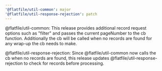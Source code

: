 ```yaml
---
'@flatfile/util-common': major
'@flatfile/util-response-rejection': patch
---
```


@flatfile/util-common: This release provides additional record request options such as "filter" and passes the current pageNumber to the cb function. Additionally the cb will be called when no records are found for any wrap-up the cb needs to make.

@flatfile/util-response-rejection: Since @flatfile/util-common now calls the cb when no records are found, this release updates @flatfile/util-response-rejection to check for records before processing.
```
